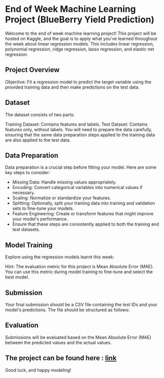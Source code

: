 # End of Week Machine Learning Project (BlueBerry Yield Prediction)

Welcome to the end of week machine learning project! This project will be hosted on Kaggle, and the goal is to apply what you've learned throughout the week about linear regression models. 
This includes linear regression, polynomial regression, ridge regression, lasso regression, and elastic net regression.

## Project Overview
Objective: Fit a regression model to predict the target variable using the provided training data and then make predictions on the test data.

## Dataset
The dataset consists of two parts:

Training Dataset: Contains features and labels.
Test Dataset: Contains features only, without labels.
You will need to prepare the data carefully, ensuring that the same data preparation steps applied to the training data are also applied to the test data.

## Data Preparation
Data preparation is a crucial step before fitting your model. Here are some key steps to consider:

- Missing Data: Handle missing values appropriately.
- Encoding: Convert categorical variables into numerical values if necessary.
- Scaling: Normalize or standardize your features.
- Splitting: Optionally, split your training data into training and validation sets to fine-tune your models.
- Feature Engineering: Create or transform features that might improve your model's performance.
- Ensure that these steps are consistently applied to both the training and test datasets.

## Model Training
Explore using the regression models learnt this week:

Hint: The evaluation metric for this project is Mean Absolute Error (MAE). You can use this metric during model training to fine-tune and select the best model.

## Submission
Your final submission should be a CSV file containing the test IDs and your model's predictions. The file should be structured as follows:

## Evaluation
Submissions will be evaluated based on the Mean Absolute Error (MAE) between the predicted values and the actual values.

## The project can be found here : [link](https://www.kaggle.com/competitions/blueberry-yield-zindua-ml-week-2-challenge)
Good luck, and happy modeling!
